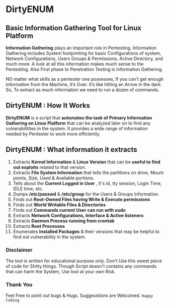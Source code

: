 # DirtyENUM
## Basic Information Gathering Tool for Linux Platform

**Information Gathering** plays an important role in Pentesting. Information Gathering includes System footprinting for basic Configurations of system, Network Configurations, Users Groups & Permissions, Active Directory, and much more. A look at all this information makes much sense to the Pentesting. Also First phase to Penetration Testing is Information Gathering.

NO matter what skills as a pentester one possesses, If you can’t get enough information from the Machine, It’s Over. It’s like hitting an Arrow in the dark. So, To extract as much information we need to run a dozen of commands. 

## DirtyENUM : How It Works

**DirtyENUM** is a script that **automates the task of Primary Information Gathering on Linux Platform** that can be analyzed later on to find any vulnerabilitties in the system. It provides a wide range of information needed by Pentester to work more efficiently.

## DirtyENUM : What information it extracts

1. Extracts **Kernel Information** & **Linux Version** that can be **useful to find out exploits** related to that version.
2. Extracts **File System Information** that tells the partitions on drive, Mount points, Size, Used & Available portions.
3. Tells about the **Current Logged in User** , It's id, tty session, Login Time, IDLE time, etc.
4. Dumps **/etc/passwd** & **/etc/group** for the Users & Groups Information.
5. Finds out **Root-Owned Files having Write & Execute permissions**
6. Finds out **World Writable Files & Directories**
7. Finds out **Commands current User can run with sudo**
8. Extracts **Network Configurations, Interface & Active listeners**
9. Extracts **Daemon Process running from crontab**
10. Extracts **Root Processes**
11. Enumerates **Installed Packages** & their versions that may be helpful to find out vulnerability in the system.

### Disclaimer

The tool is written for educational purpose only. Don't Use this sweet piece of code for Shitty things. Though Script doesn't contains any commands that can harm the System, Use tool at your own Risk.

### Thank You
Feel Free to point out bugs & Hugs. Suggesstions are Welcomed. `Happy Coding`
